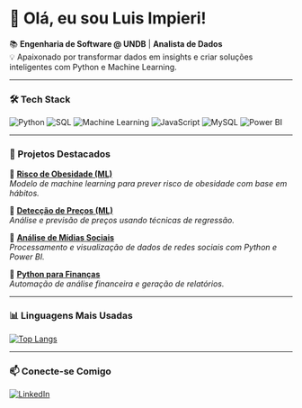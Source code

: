 # 👋 Olá, eu sou Luis Impieri!  

📚 **Engenharia de Software @ UNDB** | **Analista de Dados**  
💡 Apaixonado por transformar dados em insights e criar soluções inteligentes com Python e Machine Learning.  

---

### 🛠️ Tech Stack  

![Python](https://img.shields.io/badge/Python-3776AB?style=for-the-badge&logo=python&logoColor=white)
![SQL](https://img.shields.io/badge/SQL-4479A1?style=for-the-badge&logo=postgresql&logoColor=white)
![Machine Learning](https://img.shields.io/badge/Machine%20Learning-FF6F00?style=for-the-badge&logo=tensorflow&logoColor=white)
![JavaScript](https://img.shields.io/badge/JavaScript-F7DF1E?style=for-the-badge&logo=javascript&logoColor=black)
![MySQL](https://img.shields.io/badge/MySQL-4479A1?style=for-the-badge&logo=mysql&logoColor=white)
![Power BI](https://img.shields.io/badge/Power_BI-F2C811?style=for-the-badge&logo=powerbi&logoColor=black)

---

### 🚀 Projetos Destacados  

🔹 **[Risco de Obesidade (ML)](https://github.com/Luis-Impieri/RiscoDeObesidade)**  
*Modelo de machine learning para prever risco de obesidade com base em hábitos.*  

🔹 **[Detecção de Preços (ML)](https://github.com/Luis-Impieri?tab=repositories)**  
*Análise e previsão de preços usando técnicas de regressão.*  

🔹 **[Análise de Mídias Sociais](https://github.com/Luis-Impieri/SocialMediaAnalise)**  
*Processamento e visualização de dados de redes sociais com Python e Power BI.*  

🔹 **[Python para Finanças](https://github.com/Luis-Impieri/Python-com-finan-as-)**  
*Automação de análise financeira e geração de relatórios.*  

---

### 📊 Linguagens Mais Usadas  

[![Top Langs](https://github-readme-stats.vercel.app/api/top-langs/?username=Luis-Impieri&layout=donut)](https://github.com/anuraghazra/github-readme-stats)  

---

### 📫 Conecte-se Comigo  

[![LinkedIn](https://img.shields.io/badge/LinkedIn-0077B5?style=for-the-badge&logo=linkedin)](https://www.linkedin.com/in/luis-impieri/)  
 
